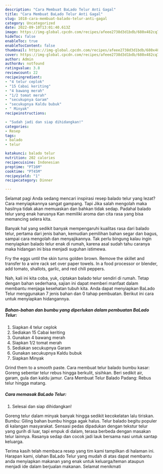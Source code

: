 ```yaml
---
description: "Cara Membuat BaLado Telur Anti Gagal"
title: "Cara Membuat BaLado Telur Anti Gagal"
slug: 1018-cara-membuat-balado-telur-anti-gagal
category: Uncategorized
date: 2022-09-10T13:01:40.613Z
image: https://img-global.cpcdn.com/recipes/afeee2738d3d1bdb/680x482cq70/balado-telur-foto-resep-utama.jpg
hideToc: false
enableToc: true
enableTocContent: false
thumbnail: https://img-global.cpcdn.com/recipes/afeee2738d3d1bdb/680x482cq70/balado-telur-foto-resep-utama.jpg
cover: https://img-global.cpcdn.com/recipes/afeee2738d3d1bdb/680x482cq70/balado-telur-foto-resep-utama.jpg
author: Admin
authorAv: notfound
ratingvalue: 3.8
reviewcount: 22
recipeingredient:
- "4 telur ceplok"
- "15 Cabai keriting"
- "4 bawang merah"
- "1/2 tomat merah"
- "secukupnya Garam"
- "secukupnya Kaldu bubuk"
- " Minyak"
recipeinstructions:

- "Sudah jadi dan siap dihidangkan!"
categories:
- Resep
tags:
- balado
- telur

katakunci: balado telur 
nutrition: 202 calories
recipecuisine: Indonesian
preptime: "PT16M"
cooktime: "PT45M"
recipeyield: "1"
recipecategory: Dinner

---
```



Selamat pagi Anda sedang mencari inspirasi resep balado telur yang lezat? Cara menyiapkannya sangat gampang. Tapi Jika salah mengolah maka hasilnya tidak akan memuaskan dan bahkan tidak sedap. Padahal balado telur yang enak harusnya Kan memiliki aroma dan cita rasa yang bisa memancing selera kita.


Banyak hal yang sedikit banyak mempengaruhi kualitas rasa dari balado telur, pertama dari jenis bahan, kemudian pemilihan bahan segar dan bagus, sampai cara mengolah dan menyajikannya. Tak perlu bingung kalau ingin menyiapkan balado telur enak di rumah, karena asal sudah tahu caranya maka hidangan ini bisa menjadi suguhan istimewa.

Fry the eggs until the skin turns golden brown. Remove the skillet and transfer to a wire rack set over paper towels. In a food processor or blender, add tomato, shallots, garlic, and red chili peppers.


Nah, kali ini kita coba, yuk, ciptakan balado telur sendiri di rumah. Tetap dengan bahan sederhana, sajian ini dapat memberi manfaat dalam membantu menjaga kesehatan tubuh kita. Anda dapat menyiapkan BaLado Telur menggunakan 7 jenis bahan dan 0 tahap pembuatan. Berikut ini cara untuk menyiapkan hidangannya.

<!--inarticleads1-->

##### Bahan-bahan dan bumbu yang diperlukan dalam pembuatan BaLado Telur:

1. Siapkan 4 telur ceplok
1. Sediakan 15 Cabai keriting
1. Gunakan 4 bawang merah
1. Siapkan 1/2 tomat merah
1. Sediakan secukupnya Garam
1. Gunakan secukupnya Kaldu bubuk
1. Siapkan  Minyak


Grind them to a smooth paste. Cara membuat telur balado bumbu kasar: Goreng sebentar telur rebus hingga berkulit, sisihkan. Beri sedikit air, garam, gula dan kaldu jamur. Cara Membuat Telur Balado Padang: Rebus telur hingga matang. 

<!--inarticleads2-->

##### Cara memasak BaLado Telur:


1. Selesai dan siap dihidangkan!

Goreng telur dalam minyak banyak hingga sedikit kecokelatan lalu tiriskan. Bumbu: Giling bahan bumbu hingga agak halus. Telur balado begitu populer di kalangan masyarakat. Sensasi pedas dipadukan dengan tekstur telur yang gurih di luar, tapi empuk di dalam, terasa berbeda dengan masakan telur lainnya. Rasanya sedap dan cocok jadi lauk bersama nasi untuk santap keluarga. 

Terima kasih telah membaca resep yang tim kami tampilkan di halaman ini. Harapan kami, olahan BaLado Telur yang mudah di atas dapat membantu anda menyiapkan makanan yang enak untuk keluarga/teman ataupun menjadi ide dalam berjualan makanan. Selamat menikmati
